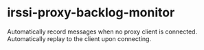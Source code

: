 irssi-proxy-backlog-monitor
===========================

Automatically record messages when no proxy client is connected. Automatically replay to the client upon connecting.